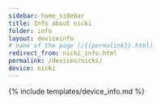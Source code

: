 ```yaml
---
sidebar: home_sidebar
title: Info about nicki
folder: info
layout: deviceinfo
# name of the page (/{{permalink}}.html)
redirect_from: nicki_info.html
permalink: /devices/nicki/
device: nicki
---
```

{% include templates/device_info.md %}
